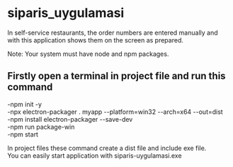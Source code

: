 # siparis_uygulamasi
In self-service restaurants, the order numbers are entered manually and with this application shows them on the screen as prepared.</br>

Note: Your system must have node and npm packages.</br>
## Firstly open a terminal in project file and run this command
-npm init -y</br>
-npx electron-packager . myapp --platform=win32 --arch=x64 --out=dist</br>
-npm install electron-packager --save-dev</br>
-npm run package-win</br>
-npm start</br>

In project files these command create a dist file and include exe file. </br>
You can easily start application with siparis-uygulamasi.exe
